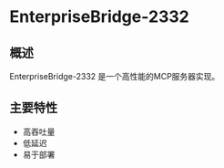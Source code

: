 # EnterpriseBridge-2332

## 概述

EnterpriseBridge-2332 是一个高性能的MCP服务器实现。

## 主要特性

- 高吞吐量
- 低延迟
- 易于部署
